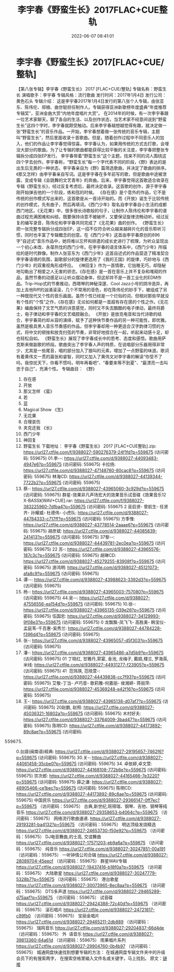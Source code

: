 ﻿---
title: 李宇春《野蛮生长》2017FLAC+CUE整轨
date: 2022-06-07 08:41:01
categories: APE、FLAC、MP3
tags: 华语中文
---
# 李宇春《野蛮生长》2017[FLAC+CUE/整轨]

【第八张专辑】李宇春《野蛮生长》 2017
[FLAC+CUE/整轨]
专辑名称：野蛮生长
演唱歌手：李宇春
专辑风格：流行歌曲
发行时间：2017年1月4日
发行公司：黄色石头
专辑介绍：
这是李宇春2017年1月4日发行的第八张个人专辑，由张亚东、陈伟伦、郑楠、曲世聪担任制作人。专辑获得亚洲新歌榜年度盛典“年度推荐专辑奖”，亚洲金曲大赏“内地年度唱片大赏”。
在2014年的时候，有一次李宇春跟一位艺术家聊天，聊了各自的生活、以及创作状态，当艺术家不经意间说到“野蛮生长”这四个字时，李宇春就颇受触动。后来李宇春越想越觉得有趣，就决定做一张“野蛮生长”的音乐作品。一开始，李宇春想着做一张传统的音乐专辑，主题叫“野蛮生长”，然后里面收录十首歌曲。但是，随着创作过程中不同音乐人的加入，他们的作品让李宇春觉得惊喜。李宇春认为，如果用传统的方式去打歌，会埋没大部分的歌曲。为了让专辑的歌曲都能获得比较平衡的关注度，李宇春把整张专辑拆分成四张EP发行。
李宇春带着“野蛮生长”这个主题，找来不同的词人围绕这四个字去创作。李宇春称，“野蛮生长”每一个字代表不同的阶段，《野》表达的是出生后无畏的一种状态，李宇春亲自为《野》篇筛选歌曲，并决定了歌曲的排序。《那又怎样》由李宇春亲自写词。这是李宇春在多年前写的歌，但是歌曲中途被泄露，变成专辑《会跳舞的文艺青年》的弃曲。后来，李宇春觉得这首歌适合收录在专辑《野蛮生长》，经过反复考虑后，最终决定收录。这首歌的创作，源于李宇春刚开始弹吉他的一个阶段，练和弦的时候。
《存在感》是个意外的作品，它不是传统的创作模式写出来的，这首歌是从一首诗开始的。而《开放》诞生于比较传统的创作模式，先有曲子，然后再填词。《西门少年》取名自李宇春自小生活的成都西门地区。《无花果》中，很多很长诗歌般的句子，让制作人陈伟伦和李宇春的谱曲过程充满困难和纠结，既要保持诗意不被破坏，又要保证旋律流畅动听。经过反复的编写录音，陈伟伦和李宇春共同完成了《无花果》曲的创作。
《野蛮生长》把一张完整专辑拆分成四张EP，这一招不仅符合听众越来越碎片化的音乐聆听习惯，同时也丰富了专辑概念的创意。在《西门少年》这首由李宇春原创的896字“自述式”音乐作品中，她将难以忘怀和排遣的成长史进行了梳理，为听众呈现出一个初心未改、永葆热忱的西门少年。在李宇春的语言体系中，《西门少年》所描绘的是时代群像。制作人张亚东为《西门少年》这首自述式的作品营造了精准契合李宇春语境的氛围，副歌部分的旋律更选用了《我的王国》的旋律，巧妙地与《西门少年》的双重视角形成呼应。
《神回复》作为一首情歌，它拙稚无巧，却隐秘地勾勒出了相爱之人无害的骄恣。《存在感》是一首在音乐上并不复杂和堆砌的作品，虽然节奏的动感足以让听众摆动身体，但这却并不是一首工业化的EDM作品。Trip-Hop式的节奏推动，西塔琴的神秘深邃、Cool
Jazz小号的阴冷诡异，再加上吉他Riff的汹涌滚滚，几个不常用的音色，却在陈伟伦的妙手下，被组成了另一种既现代又个性的音乐画面。虽然个性已经是一个烂俗的词，但相对那些早就没有个性的“个性”之作，《存在感》无论如何都是一首超有存在感的个性之作。《无花果》编曲保持了文艺气质的诗意感觉，同时又不失去酷酷的电子律动，最终将爵士，电子律动和李宇春的文艺唱腔融合。
《开放》是放克电音和当代诗歌的结合，李宇春简约却从容的演绎，赋予了这种快节奏作品的另一种可能性，即优雅。虽然是极具黑人音乐节奏感的作品，但李宇春却用一种更适合汉字韵律习惯的方式，将中文的顿挫和放克扫弦的节奏，非常好地捏合在一起，听起来动感十足，却也轻松自如。
《野蛮生长》展现了李宇春成长中的思考、态度和感悟。歌曲用萨克斯来做副歌的桥段。歌曲突出了李宇春人声的特质，在说唱部分乐器用得非常少，尤其是一些尾音，唱的部分加入了狼叫的元素，增加了一点野蛮的味道。歌词有着黄伟文一贯的嚣张和睿智，同时又加入了黄伟文对李宇春的解读“你受不了吗，我惊扰天下，你看不惯吗，明年再看吧”、“春要来等不到夏”、“最漂亮一击叫忠于自己”，充满个性。
专辑曲目：
《野》
01. 存在感
02. 开放
03. 那又怎样
《蛮》
01. 若
02. 蓝
03. Magical Show
《生》
01. 无花果
02. 合理哀伤
03. 夹克还我
《长》
01. 西门少年
02. 神回复
03. 野蛮生长
下载地址：
李宇春《野蛮生长》 2017
[FLAC+CUE整轨].zip: https://url27.ctfile.com/f/9388027-590276379-24f1fd?p=559675
(访问密码: 559675)
01.李--: https://url27.ctfile.com/d/9388027-44093483-4947e6?p=559675
(访问密码: 559675)
卡拉扬: https://url27.ctfile.com/d/9388027-47148760-80cac8?p=559675
(访问密码: 559675)
林海CD: https://url27.ctfile.com/d/9388027-44139344-7722b2?p=559675
(访问密码: 559675)
07. 蔡-: https://url27.ctfile.com/d/9388027-43965060-3c929d?p=559675
(访问密码: 559675)
群星-效果非凡声场宏大的效果音乐试音碟《效果音乐12 X-BASS》[WAV+CUE].rar: https://url27.ctfile.com/f/9388027-383225960-7dfba4?p=559675
(访问密码: 559675
2 巫启贤- 曾航生- 任贤齐- 孙耀威- 杜德伟- 小虎队: https://url27.ctfile.com/d/9388027-44784333-c717ff?p=559675
(访问密码: 559675)
方季惟: https://url27.ctfile.com/d/9388027-43778514-2aaae6?p=559675
(访问密码: 559675)
胡彦斌: https://url27.ctfile.com/d/9388027-44085839-241413?p=559675
(访问密码: 559675)
37黎--: https://url27.ctfile.com/d/9388027-44439781-2ec0ea?p=559675
(访问密码: 559675)
22 苏-: https://url27.ctfile.com/d/9388027-43965576-187c3c?p=559675
(访问密码: 559675)
胡琳CD: https://url27.ctfile.com/d/9388027-45279255-83908f?p=559675
(访问密码: 559675)
游鸿明: https://url27.ctfile.com/d/9388027-45121073-afa8c9?p=559675
(访问密码: 559675)
24. 谭--: https://url27.ctfile.com/d/9388027-43988623-3392d3?p=559675
(访问密码: 559675)
06. 杨-: https://url27.ctfile.com/d/9388027-43965003-757080?p=559675
(访问密码: 559675)
44.吴--: https://url27.ctfile.com/d/9388027-47556556-ea154d?p=559675
(访问密码: 559675)
10.徐-: https://url27.ctfile.com/d/9388027-43965135-039e26?p=559675
(访问密码: 559675)
伍国忠: https://url27.ctfile.com/d/9388027-34129993-9f08e3?p=559675
(访问密码: 559675)
0 龙飘飘-凤飞飞- 高胜美- 韩宝仪- 孟庭苇-千百惠-奚秀兰: https://url27.ctfile.com/d/9388027-44784228-f396d4?p=559675
(访问密码: 559675)
03. 张-: https://url27.ctfile.com/d/9388027-43965057-d5f303?p=559675
(访问密码: 559675)
20. 潘-: https://url27.ctfile.com/d/9388027-43965486-a7d5b9?p=559675
(访问密码: 559675)
01 丁晓红, 甘雅丹,郭宴, 金池, 龙梅子, 戴娆,楼兰, 罗海英,米线: https://url27.ctfile.com/d/9388027-44931277-f23905?p=559675
(访问密码: 559675)
41  范玮琪, 范晓萱-: https://url27.ctfile.com/d/9388027-44439838-cc7f93?p=559675
(访问密码: 559675)
艾敬-丁当- 卢巧音- 歌莉雅-何嘉丽- 侯湘婷- 蒋丽萍: https://url27.ctfile.com/d/9388027-45369248-e42f16?p=559675
(访问密码: 559675)
11. 王-: https://url27.ctfile.com/d/9388027-43965138-d07af7?p=559675
(访问密码: 559675)
20赵鹏, 赵照: https://url27.ctfile.com/d/9388027-45036321-16802a?p=559675
(访问密码: 559675)
木村好夫: https://url27.ctfile.com/d/9388027-33764009-3bad47?p=559675
(访问密码: 559675)
陈明CD:
https://url27.ctfile.com/d/9388027-44173892-89c8ae?p=559675
(访问密码:
559675)
0.台語(闽南语)經典: https://url27.ctfile.com/d/9388027-29195657-7462f6?p=559675
(访问密码: 559675)
30.关-: https://url27.ctfile.com/d/9388027-44061458-35cbe0?p=559675
(访问密码: 559675)
34. 卓依婷,卓文萱: https://url27.ctfile.com/d/9388027-44168108-772b6e?p=559675
(访问密码: 559675)
宗次郎: https://url27.ctfile.com/d/9388027-44165466-7e3220?p=559675
(访问密码: 559675)
薛之谦: https://url27.ctfile.com/d/9388027-48905466-ce1bec?p=559675
(访问密码: 559675)
陈明CD: https://url27.ctfile.com/d/9388027-44173892-89c8ae?p=559675
(访问密码: 559675)
中国民乐
https://url27.ctfile.com/d/9388027-29366147-0ff7ec?p=559675
（访问密码：559675）
古典,新世纪,班得瑞、钢琴、吉他、钢琴等纯音乐
https://url27.ctfile.com/d/9388027-29358653-b4064c?p=559675
（访问密码：559675）
网络流行歌曲速递.
https://url27.ctfile.com/d/9388027-29193281-ba4132?p=559675
（访问密码：559675）
明达顶级发烧精选
https://url27.ctfile.com/d/9388027-24653730-f50e92?p=559675
（访问密码：559675）
DJ电音舞曲,的士高, 交谊舞曲
https://url27.ctfile.com/d/9388027-17571203-eb9a6a?p=559675
（访问密码：559675）
纯音乐
https://url27.ctfile.com/d/9388027-30247851-00a191
（访问密码：559675）
一听钟情公司合辑
https://url27.ctfile.com/d/9388027-28089704-45eecf
（访问密码：559675）
群星WAV专辑
https://url27.ctfile.com/d/9388027-19437416-b18f0a?p=559675
（访问密码：559675）
大陆歌星
https://url27.ctfile.com/d/9388027-30247779-5328b7?p=559675
（访问密码：559675）
港台歌星
https://url27.ctfile.com/d/9388027-30073965-8ec8aa?p=559675
（访问密码：559675）
DTS多声道
https://url27.ctfile.com/d/9388027-29465289-d75aaf?p=559675
（访问密码：559675）
试音碟
https://url27.ctfile.com/d/9388027-29424388-72c40d?p=559675
（访问密码：559675）
滚石唱片
https://url27.ctfile.com/d/9388027-24721817-c99fb0
（访问密码：559675）
宝丽金唱片
https://url27.ctfile.com/d/9388027-29465211-2db889
（访问密码：559675）
瑞鸣音乐
https://url27.ctfile.com/d/9388027-29204837-66d4de
（访问密码：559675）
外  语音乐
https://url27.ctfile.com/d/9388027-39813360-64a61d
（访问密码：559675）
雨果唱片系列
https://url27.ctfile.com/d/9388027-29904760-0b4b97
（访问密码：559675）
城通网盘快速找到想要专辑的方法：
在城通网盘专辑文件夹中的升级会员下的有搜索两字，
在搜索空格里输入文件名或关键字，马上找到。
原文：[链接](https://blog.sina.com.cn/s/blog_1647c7e7601030xov.html)